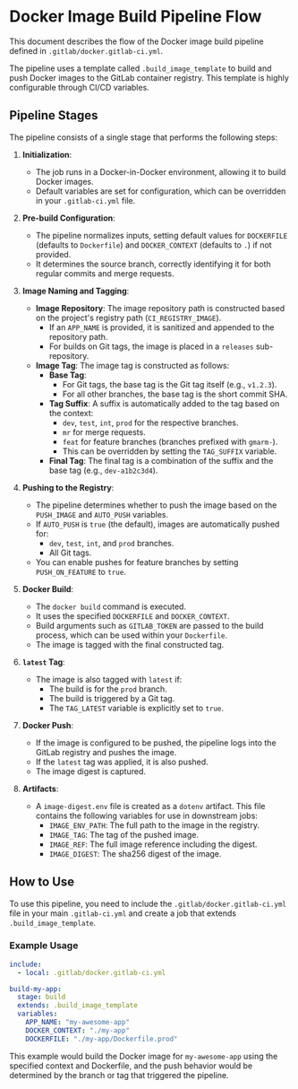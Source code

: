 # Docker Image Build Pipeline Flow

This document describes the flow of the Docker image build pipeline defined in `.gitlab/docker.gitlab-ci.yml`.

The pipeline uses a template called `.build_image_template` to build and push Docker images to the GitLab container registry. This template is highly configurable through CI/CD variables.

## Pipeline Stages

The pipeline consists of a single stage that performs the following steps:

1.  **Initialization**:
    *   The job runs in a Docker-in-Docker environment, allowing it to build Docker images.
    *   Default variables are set for configuration, which can be overridden in your `.gitlab-ci.yml` file.

2.  **Pre-build Configuration**:
    *   The pipeline normalizes inputs, setting default values for `DOCKERFILE` (defaults to `Dockerfile`) and `DOCKER_CONTEXT` (defaults to `.`) if not provided.
    *   It determines the source branch, correctly identifying it for both regular commits and merge requests.

3.  **Image Naming and Tagging**:
    *   **Image Repository**: The image repository path is constructed based on the project's registry path (`CI_REGISTRY_IMAGE`).
        *   If an `APP_NAME` is provided, it is sanitized and appended to the repository path.
        *   For builds on Git tags, the image is placed in a `releases` sub-repository.
    *   **Image Tag**: The image tag is constructed as follows:
        *   **Base Tag**:
            *   For Git tags, the base tag is the Git tag itself (e.g., `v1.2.3`).
            *   For all other branches, the base tag is the short commit SHA.
        *   **Tag Suffix**: A suffix is automatically added to the tag based on the context:
            *   `dev`, `test`, `int`, `prod` for the respective branches.
            *   `mr` for merge requests.
            *   `feat` for feature branches (branches prefixed with `gmarm-`).
            *   This can be overridden by setting the `TAG_SUFFIX` variable.
        *   **Final Tag**: The final tag is a combination of the suffix and the base tag (e.g., `dev-a1b2c3d4`).

4.  **Pushing to the Registry**:
    *   The pipeline determines whether to push the image based on the `PUSH_IMAGE` and `AUTO_PUSH` variables.
    *   If `AUTO_PUSH` is `true` (the default), images are automatically pushed for:
        *   `dev`, `test`, `int`, and `prod` branches.
        *   All Git tags.
    *   You can enable pushes for feature branches by setting `PUSH_ON_FEATURE` to `true`.

5.  **Docker Build**:
    *   The `docker build` command is executed.
    *   It uses the specified `DOCKERFILE` and `DOCKER_CONTEXT`.
    *   Build arguments such as `GITLAB_TOKEN` are passed to the build process, which can be used within your `Dockerfile`.
    *   The image is tagged with the final constructed tag.

6.  **`latest` Tag**:
    *   The image is also tagged with `latest` if:
        *   The build is for the `prod` branch.
        *   The build is triggered by a Git tag.
        *   The `TAG_LATEST` variable is explicitly set to `true`.

7.  **Docker Push**:
    *   If the image is configured to be pushed, the pipeline logs into the GitLab registry and pushes the image.
    *   If the `latest` tag was applied, it is also pushed.
    *   The image digest is captured.

8.  **Artifacts**:
    *   A `image-digest.env` file is created as a `dotenv` artifact. This file contains the following variables for use in downstream jobs:
        *   `IMAGE_ENV_PATH`: The full path to the image in the registry.
        *   `IMAGE_TAG`: The tag of the pushed image.
        *   `IMAGE_REF`: The full image reference including the digest.
        *   `IMAGE_DIGEST`: The sha256 digest of the image.

## How to Use

To use this pipeline, you need to include the `.gitlab/docker.gitlab-ci.yml` file in your main `.gitlab-ci.yml` and create a job that extends `.build_image_template`.

### Example Usage

```yaml
include:
  - local: .gitlab/docker.gitlab-ci.yml

build-my-app:
  stage: build
  extends: .build_image_template
  variables:
    APP_NAME: "my-awesome-app"
    DOCKER_CONTEXT: "./my-app"
    DOCKERFILE: "./my-app/Dockerfile.prod"
```

This example would build the Docker image for `my-awesome-app` using the specified context and Dockerfile, and the push behavior would be determined by the branch or tag that triggered the pipeline.
